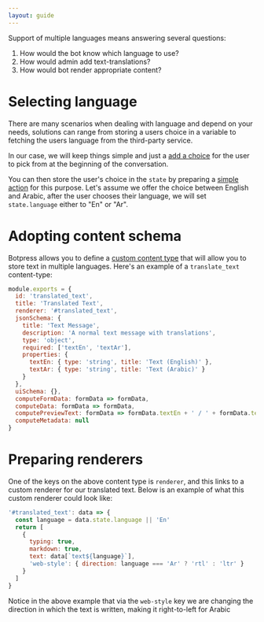 ```yaml
---
layout: guide
---
```


Support of multiple languages means answering several questions:

1. How would the bot know which language to use?
2. How would admin add text-translations?
3. How would bot render appropriate content?

# Selecting language

There are many scenarios when dealing with language and depend on your needs, solutions can range from storing a users choice in a variable to fetching the users language from the third-party service.

In our case, we will keep things simple and just a [add a choice](/docs/getting_started/trivia_skills/) for the user to pick from at the beginning of the conversation.

You can then store the user's choice in the `state` by preparing a [simple action](/docs/getting_started/trivia_actions/) for this purpose. Let's assume we offer the choice between English and Arabic, after the user chooses their language, we will set `state.language` either to "En" or "Ar".

# Adopting content schema

Botpress allows you to define a [custom content type](/docs/getting_started/trivia_content/) that will allow you to store text in multiple languages. Here's an example of a `translate_text` content-type:

```js
module.exports = {
  id: 'translated_text',
  title: 'Translated Text',
  renderer: '#translated_text',
  jsonSchema: {
    title: 'Text Message',
    description: 'A normal text message with translations',
    type: 'object',
    required: ['textEn', 'textAr'],
    properties: {
      textEn: { type: 'string', title: 'Text (English)' },
      textAr: { type: 'string', title: 'Text (Arabic)' }
    }
  },
  uiSchema: {},
  computeFormData: formData => formData,
  computeData: formData => formData,
  computePreviewText: formData => formData.textEn + ' / ' + formData.textAr,
  computeMetadata: null
}
```

# Preparing renderers

One of the keys on the above content type is `renderer`, and this links to a custom renderer for our translated text. Below is an example of what this custom renderer could look like:

```js
'#translated_text': data => {
  const language = data.state.language || 'En'
  return [
    {
      typing: true,
      markdown: true,
      text: data[`text${language}`],
      'web-style': { direction: language === 'Ar' ? 'rtl' : 'ltr' }
    }
  ]
}
```

Notice in the above example that via the `web-style` key we are changing the direction in which the text is written, making it right-to-left for Arabic
